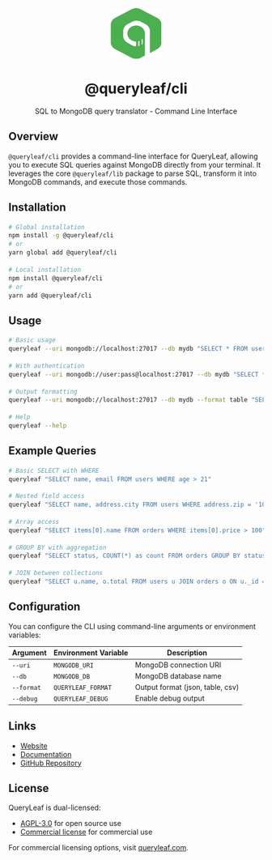 <p align="center">
  <img src="https://raw.githubusercontent.com/beekeeper-studio/queryleaf/main/logo-transparent-bg-green-shape.png" width="100" height="100" alt="QueryLeaf Logo">
</p>

<h1 align="center">@queryleaf/cli</h1>

<p align="center">SQL to MongoDB query translator - Command Line Interface</p>

## Overview

`@queryleaf/cli` provides a command-line interface for QueryLeaf, allowing you to execute SQL queries against MongoDB directly from your terminal. It leverages the core `@queryleaf/lib` package to parse SQL, transform it into MongoDB commands, and execute those commands.

## Installation

```bash
# Global installation
npm install -g @queryleaf/cli
# or
yarn global add @queryleaf/cli

# Local installation
npm install @queryleaf/cli
# or
yarn add @queryleaf/cli
```

## Usage

```bash
# Basic usage
queryleaf --uri mongodb://localhost:27017 --db mydb "SELECT * FROM users"

# With authentication
queryleaf --uri mongodb://user:pass@localhost:27017 --db mydb "SELECT * FROM users"

# Output formatting
queryleaf --uri mongodb://localhost:27017 --db mydb --format table "SELECT * FROM users"

# Help
queryleaf --help
```

## Example Queries

```bash
# Basic SELECT with WHERE
queryleaf "SELECT name, email FROM users WHERE age > 21"

# Nested field access
queryleaf "SELECT name, address.city FROM users WHERE address.zip = '10001'"

# Array access
queryleaf "SELECT items[0].name FROM orders WHERE items[0].price > 100"

# GROUP BY with aggregation
queryleaf "SELECT status, COUNT(*) as count FROM orders GROUP BY status"

# JOIN between collections
queryleaf "SELECT u.name, o.total FROM users u JOIN orders o ON u._id = o.userId"
```

## Configuration

You can configure the CLI using command-line arguments or environment variables:

| Argument       | Environment Variable | Description                      |
|----------------|----------------------|----------------------------------|
| `--uri`        | `MONGODB_URI`        | MongoDB connection URI           |
| `--db`         | `MONGODB_DB`         | MongoDB database name            |
| `--format`     | `QUERYLEAF_FORMAT`   | Output format (json, table, csv) |
| `--debug`      | `QUERYLEAF_DEBUG`    | Enable debug output              |

## Links

- [Website](https://queryleaf.com)
- [Documentation](https://queryleaf.com/docs)
- [GitHub Repository](https://github.com/beekeeper-studio/queryleaf)

## License

QueryLeaf is dual-licensed:

- [AGPL-3.0](https://github.com/beekeeper-studio/queryleaf/blob/main/LICENSE.md) for open source use
- [Commercial license](https://github.com/beekeeper-studio/queryleaf/blob/main/COMMERCIAL_LICENSE.md) for commercial use

For commercial licensing options, visit [queryleaf.com](https://queryleaf.com).
